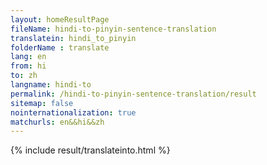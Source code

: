 ```yaml
---
layout: homeResultPage
fileName: hindi-to-pinyin-sentence-translation
translatein: hindi_to_pinyin
folderName : translate
lang: en
from: hi
to: zh
langname: hindi-to
permalink: /hindi-to-pinyin-sentence-translation/result
sitemap: false
nointernationalization: true
matchurls: en&&hi&&zh
---
```

{% include result/translateinto.html %}

<script src="/js/result/translation.js" data-foldername="{{page.folderName}}" data-lang="{{page.lang}}"></script>
